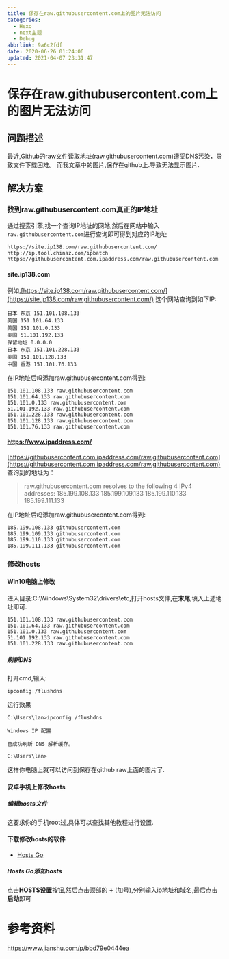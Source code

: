 ```yaml
---
title: 保存在raw.githubusercontent.com上的图片无法访问
categories: 
  - Hexo
  - next主题
  - Debug
abbrlink: 9a6c2fdf
date: 2020-06-26 01:24:06
updated: 2021-04-07 23:31:47
---
```

# 保存在raw.githubusercontent.com上的图片无法访问
## 问题描述
最近,Github的raw文件读取地址(raw.githubusercontent.com)遭受DNS污染，导致文件下载困难。
而我文章中的图片,保存在github上.导致无法显示图片.
## 解决方案
### 找到raw.githubusercontent.com真正的IP地址
通过搜索引擎,找一个查询IP地址的网站,然后在网站中输入`raw.githubusercontent.com`进行查询即可得到对应的IP地址
```
https://site.ip138.com/raw.githubusercontent.com/
http://ip.tool.chinaz.com/ipbatch
https://githubusercontent.com.ipaddress.com/raw.githubusercontent.com
```
#### site.ip138.com
例如,[https://site.ip138.com/raw.githubusercontent.com/](https://site.ip138.com/raw.githubusercontent.com/) 这个网站查询到如下IP:
```
日本 东京 151.101.108.133
美国 151.101.64.133
美国 151.101.0.133
美国 51.101.192.133
保留地址 0.0.0.0
日本 东京 151.101.228.133
美国 151.101.128.133
中国 香港 151.101.76.133
```
在IP地址后吗添加raw.githubusercontent.com得到:
```
151.101.108.133 raw.githubusercontent.com
151.101.64.133 raw.githubusercontent.com
151.101.0.133 raw.githubusercontent.com
51.101.192.133 raw.githubusercontent.com
151.101.228.133 raw.githubusercontent.com
151.101.128.133 raw.githubusercontent.com
151.101.76.133 raw.githubusercontent.com
```
#### https://www.ipaddress.com/
[https://githubusercontent.com.ipaddress.com/raw.githubusercontent.com](https://githubusercontent.com.ipaddress.com/raw.githubusercontent.com)
查询到的地址为：
> raw.githubusercontent.com resolves to the following 4 IPv4 addresses:
> 185.199.108.133
> 185.199.109.133
> 185.199.110.133
> 185.199.111.133

在IP地址后吗添加raw.githubusercontent.com得到:
```
185.199.108.133 githubusercontent.com
185.199.109.133 githubusercontent.com
185.199.110.133 githubusercontent.com
185.199.111.133 githubusercontent.com
```
### 修改hosts
#### Win10电脑上修改
进入目录:C:\Windows\System32\drivers\etc,打开hosts文件,在**末尾**,填入上述地址即可.
```
151.101.108.133 raw.githubusercontent.com
151.101.64.133 raw.githubusercontent.com
151.101.0.133 raw.githubusercontent.com
51.101.192.133 raw.githubusercontent.com
151.101.228.133 raw.githubusercontent.com
```
##### 刷新DNS
打开cmd,输入:
```
ipconfig /flushdns
```
运行效果
```
C:\Users\lan>ipconfig /flushdns

Windows IP 配置

已成功刷新 DNS 解析缓存。

C:\Users\lan>
```
这样你电脑上就可以访问到保存在github raw上面的图片了.
#### 安卓手机上修改hosts
##### 编辑hosts文件
这要求你的手机root过,具体可以查找其他教程进行设置.
#### 下载修改hosts的软件
- [Hosts Go
](https://play.google.com/store/apps/details?id=dns.hosts.server.change&hl=en_US)
##### Hosts Go添加hosts
点击**HOSTS设置**按钮,然后点击顶部的 **+** (加号),分别输入ip地址和域名,最后点击**启动**即可

# 参考资料
https://www.jianshu.com/p/bbd79e0444ea
